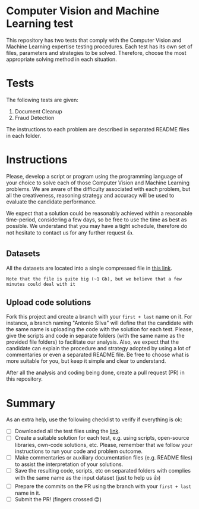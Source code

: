 # Computer Vision and Machine Learning test

This repository has two tests that comply with the Computer Vision and Machine Learning expertise testing procedures. Each test has its own set of files, parameters and strategies to be solved. Therefore, choose the most appropriate solving method in each situation.

# Tests

The following tests are given:

1. Document Cleanup
2. Fraud Detection

The instructions to each problem are described in separated README files in each folder.

# Instructions

Please, develop a script or program using the programming language of your choice to solve each of those Computer Vision and Machine Learning problems. We are aware of the difficulty associated with each problem, but all the creativeness, reasoning strategy and accuracy will be used to evaluate the candidate performance.

We expect that a solution could be reasonably achieved within a reasonable time-period, considering a few days, so be free to use the time as best as possible. We understand that you may have a tight schedule, therefore do not hesitate to contact us for any further request :+1:. 

## Datasets

All the datasets are located into a single compressed file in [this link](https://drive.google.com/file/d/1LhH_5ULfyrobD60SZqIfoI56eV3HuDNI/view?usp=sharing). 

    Note that the file is quite big (~1 Gb), but we believe that a few minutes could deal with it


## Upload code solutions

Fork this project and create a branch with your `first + last` name on it. For instance, a branch naming "Antonio Silva" will define that the candidate with the same name is uploading the code with the solution for each test. Please, give the scripts and code in separate folders (with the same name as the provided file folders) to facilitate our analysis. Also, we expect that the candidate can explain the procedure and strategy adopted by using a lot of commentaries or even a separated README file. Be free to choose what is more suitable for you, but keep it simple and clear to understand. 

After all the analysis and coding being done, create a pull request (PR) in this repository. 

# Summary

As an extra help, use the following checklist to verify if everything is ok:

- [ ] Downloaded all the test files using the [link](https://drive.google.com/file/d/1LhH_5ULfyrobD60SZqIfoI56eV3HuDNI/view?usp=sharing).
- [ ] Create a suitable solution for each test, e.g. using scripts, open-source libraries, own-code solutions, etc. Please, remember that we follow your instructions to run your code and problem outcome.
- [ ] Make commentaries or auxiliary documentation files (e.g. README files) to assist the interpretation of your solutions.
- [ ] Save the resulting code, scripts, etc on separated folders with complies with the same name as the input dataset (just to help us :+1:)
- [ ] Prepare the commits on the PR using the branch with your `first + last` name in it.
- [ ] Submit the PR! (fingers crossed :blush:)
